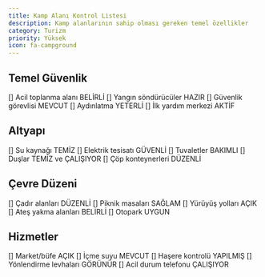 ```yaml
---
title: Kamp Alanı Kontrol Listesi
description: Kamp alanlarının sahip olması gereken temel özellikler
category: Turizm
priority: Yüksek
icon: fa-campground
---
```


## Temel Güvenlik

[] Acil toplanma alanı BELİRLİ
[] Yangın söndürücüler HAZIR
[] Güvenlik görevlisi MEVCUT
[] Aydınlatma YETERLİ
[] İlk yardım merkezi AKTİF

## Altyapı

[] Su kaynağı TEMİZ
[] Elektrik tesisatı GÜVENLİ
[] Tuvaletler BAKIMLI
[] Duşlar TEMİZ ve ÇALIŞIYOR
[] Çöp konteynerleri DÜZENLİ

## Çevre Düzeni

[] Çadır alanları DÜZENLİ
[] Piknik masaları SAĞLAM
[] Yürüyüş yolları AÇIK
[] Ateş yakma alanları BELİRLİ
[] Otopark UYGUN

## Hizmetler

[] Market/büfe AÇIK
[] İçme suyu MEVCUT
[] Haşere kontrolü YAPILMIŞ
[] Yönlendirme levhaları GÖRÜNÜR
[] Acil durum telefonu ÇALIŞIYOR
